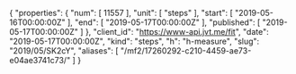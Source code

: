 {
  "properties": {
    "num": [
      11557
    ],
    "unit": [
      "steps"
    ],
    "start": [
      "2019-05-16T00:00:00Z"
    ],
    "end": [
      "2019-05-17T00:00:00Z"
    ],
    "published": [
      "2019-05-17T00:00:00Z"
    ]
  },
  "client_id": "https://www-api.jvt.me/fit",
  "date": "2019-05-17T00:00:00Z",
  "kind": "steps",
  "h": "h-measure",
  "slug": "2019/05/SK2cY",
  "aliases": [
    "/mf2/17260292-c210-4459-ae73-e04ae3741c73/"
  ]
}
